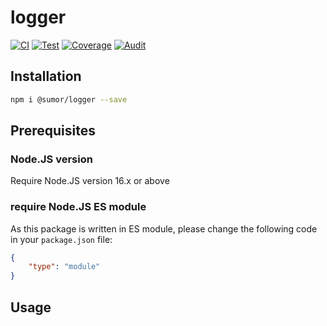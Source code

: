 # logger


[![CI](https://github.com/sumor-cloud/logger/actions/workflows/ci.yml/badge.svg)](https://github.com/sumor-cloud/logger/actions/workflows/ci.yml)
[![Test](https://github.com/sumor-cloud/logger/actions/workflows/ut.yml/badge.svg)](https://github.com/sumor-cloud/logger/actions/workflows/ut.yml)
[![Coverage](https://github.com/sumor-cloud/logger/actions/workflows/coverage.yml/badge.svg)](https://github.com/sumor-cloud/logger/actions/workflows/coverage.yml)
[![Audit](https://github.com/sumor-cloud/logger/actions/workflows/audit.yml/badge.svg)](https://github.com/sumor-cloud/logger/actions/workflows/audit.yml)

## Installation
```bash
npm i @sumor/logger --save
```

## Prerequisites

### Node.JS version
Require Node.JS version 16.x or above

### require Node.JS ES module
As this package is written in ES module,
please change the following code in your `package.json` file:
```json
{
    "type": "module"
}
```

## Usage
